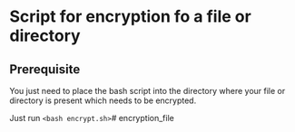 # Script for encryption fo a file or directory

## Prerequisite
You just need to place the bash script into the directory where your file or directory is present which needs to be encrypted.

Just run `<bash encrypt.sh>`# encryption_file
